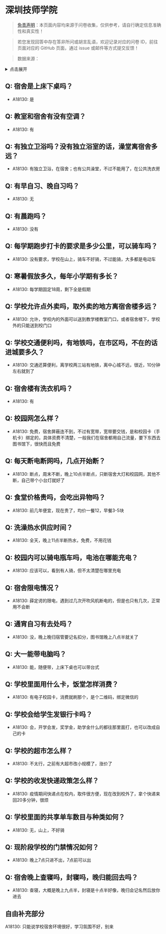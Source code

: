 # 深圳技师学院

> [免责声明](https://colleges.chat/#_3)：本页面内容均来源于问卷收集，仅供参考，请自行确定信息准确性和真实性！

> 若您发现回答中存在答非所问或胡言乱语，欢迎记录对应的问卷 ID，前往页面对应的 GitHub 页面，通过 issue 或邮件等方式提交反馈！

> 数据来源：

<details><summary>点击展开</summary>
<ul>
<li>A18130: 匿名 (2023 年 06 月)</li>
</ul>
</details>

## Q: 宿舍是上床下桌吗？

- A18130: 是

## Q: 教室和宿舍有没有空调？

- A18130: 有

## Q: 有独立卫浴吗？没有独立浴室的话，澡堂离宿舍多远？

- A18130: 有独立卫浴，在宿舍；也有公共澡堂，不过不能用了，在公共洗衣房

## Q: 有早自习、晚自习吗？

- A18130: 无

## Q: 有晨跑吗？

- A18130: 没有

## Q: 每学期跑步打卡的要求是多少公里，可以骑车吗？

- A18130: 没有要求，学校在山上，骑车不好骑，不过能骑，大多都是电动车

## Q: 寒暑假放多久，每年小学期有多长？

- A18130: 每学期固定18周，剩下全是假期

## Q: 学校允许点外卖吗，取外卖的地方离宿舍楼多远？

- A18130: 允许，学校内的外面可以送到教学楼教室门口，或者宿舍楼下，学校外的只能送到校门口

## Q: 学校交通便利吗，有地铁吗，在市区吗，不在的话进城要多久？

- A18130: 交通还算便利，离学校两三站有地铁，离中心城不远，很近，10分钟左右就到了

## Q: 宿舍楼有洗衣机吗？

- A18130: 有

## Q: 校园网怎么样？

- A18130: 免费，宿舍屏蔽连不到，不过有宽带，宽带要交钱，是和校园卡（手机卡）绑定的，具体资费不清楚，一般我们在宿舍都用自己流量，要下东西去图书馆下，很快而且免费

## Q: 每天断电断网吗，几点开始断？

- A18130: 断点，周末不断，晚上10点半断点，只断宿舍大灯和校园网，其他不断，自己带个小台灯就好了

## Q: 食堂价格贵吗，会吃出异物吗？

- A18130: 前几年便宜，现在贵了，均价一餐12，早餐3-5块

## Q: 洗澡热水供应时间？

- A18130: 全天，晚上11点半断热水，免费，不用花钱

## Q: 校园内可以骑电瓶车吗，电池在哪能充电？

- A18130: 应该可以，看到有人骑，但不太清楚在哪里充电

## Q: 宿舍限电情况？

- A18130: 薛定谔的限电，遇到过几次开吹风机断电的，但是也只有几次，正常用不会断

## Q: 通宵自习有去处吗？

- A18130: 没，晚上晚归宿管要记名扣分，图书馆晚上八点半就关了

## Q: 大一能带电脑吗？

- A18130: 能，随便带，上床下桌也可以带台式

## Q: 学校里面用什么卡，饭堂怎样消费？

- A18130: 有电子校园卡，消费就刷那个，是个二维码，绑定微信的

## Q: 学校会给学生发银行卡吗？

- A18130: 会，开学会发，奖学金，助学金什么的都往那里面打，也可以改成自己的卡

## Q: 学校的超市怎么样？

- A18130: 不太行，之前有大超市改小规模了，涨价了

## Q: 学校的收发快递政策怎么样？

- A18130: 疫情期间快递点在校内，取件很方便，现在改到校外了，拿个快递来回20多分钟，很烦

## Q: 学校里面的共享单车数目与种类如何？

- A18130: 无，山上，不好骑

## Q: 现阶段学校的门禁情况如何？

- A18130: 晚上7点只进不出，7点前可以出

## Q: 宿舍晚上查寝吗，封寝吗，晚归能回去吗？

- A18130: 查寝，大概是晚上九点半，封寝是十点半好像，晚归会记名然后放你进去

## 自由补充部分

A18130: 只能说学校宿舍环境很好，学习氛围不好，别来